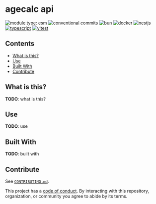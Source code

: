 # agecalc api

[![module type: esm](https://img.shields.io/badge/module%20type-esm-brightgreen)](https://github.com/voxpelli/badges-cjs-esm)
[![conventional commits](https://img.shields.io/badge/-conventional%20commits-fe5196?logo=conventional-commits\&logoColor=ffffff)](https://conventionalcommits.org)
[![bun](https://img.shields.io/badge/-bun-2c8ebb?style=flat\&logo=bun\&logoColor=ffffff)](https://bun.sh)
[![docker](https://badgen.net/badge/-/docker?icon=docker\&label)](https://docker.com)
[![nestjs](https://badgen.net/badge/-/nestjs?color=e0234e\&icon=https://iconape.com/wp-content/files/kr/371166/svg/371166.svg\&iconColor=white\&label)](https://nestjs.com)
[![typescript](https://img.shields.io/badge/-typescript-3178c6?logo=typescript\&logoColor=ffffff)](https://typescriptlang.org)
[![vitest](https://img.shields.io/badge/-vitest-6e9f18?style=flat\&logo=vitest\&logoColor=ffffff)](https://vitest.dev)

## Contents

- [What is this?](#what-is-this)
- [Use](#use)
- [Built With](#built-with)
- [Contribute](#contribute)

## What is this?

**TODO**: what is this?

## Use

**TODO**: use

## Built With

**TODO**: built with

## Contribute

See [`CONTRIBUTING.md`](CONTRIBUTING.md).

This project has a [code of conduct](./CODE_OF_CONDUCT.md). By interacting with this repository, organization, or
community you agree to abide by its terms.
